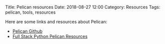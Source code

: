 Title: Pelican resources
Date: 2018-08-27 12:00
Category: Resources
Tags: pelican, tools, resources

Here are some links and resources about Pelican:

* [Pelican Github](https://github.com/getpelican/pelican)
* [Full Stack Python Pelican Resources](https://www.fullstackpython.com/pelican.html)

